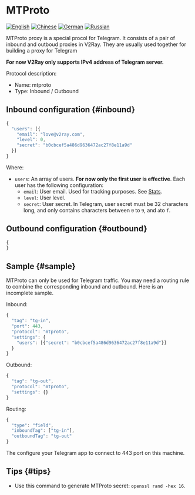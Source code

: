 # MTProto

[![English][1]][2] [![Chinese][3]][4] [![German][5]][6] [![Russian][7]][8]

[1]: ../../resources/english.svg
[2]: https://www.v2ray.com/en/configuration/protocols/mtproto.html
[3]: ../../resources/chinese.svg
[4]: https://www.v2ray.com/chapter_02/protocols/mtproto.html
[5]: ../../resources/german.svg
[6]: https://www.v2ray.com/de/configuration/protocols/mtproto.html
[7]: ../../resources/russian.svg
[8]: https://www.v2ray.com/ru/configuration/protocols/mtproto.html

MTProto proxy is a special procol for Telegram. It consists of a pair of inbound and outboud proxies in V2Ray. They are usually used together for building a proxy for Telegram

**For now V2Ray only supports IPv4 address of Telegram server.**

Protocol description:

* Name: mtproto
* Type: Inbound / Outbound

## Inbound configuration {#inbound}

```javascript
{
  "users": [{
    "email": "love@v2ray.com",
    "level": 0,
    "secret": "b0cbcef5a486d9636472ac27f8e11a9d"
  }]
}
```

Where:

* `users`: An array of users. **For now only the first user is effective**. Each user has the following configuration:
  * `email`: User email. Used for tracking purposes. See [Stats](../stats.md).
  * `level`: User level.
  * `secret`: User secret. In Telegram, user secret must be 32 characters long, and only contains characters between `0` to `9`, and `a`to `f`.

## Outbound configuration {#outbound}

```javascript
{
}
```

## Sample {#sample}

MTProto can only be used for Telegram traffic. You may need a routing rule to combine the corresponding inbound and outbound. Here is an incomplete sample.

Inbound:

```javascript
{
  "tag": "tg-in",
  "port": 443,
  "protocol": "mtproto",
  "settings": {
    "users": [{"secret": "b0cbcef5a486d9636472ac27f8e11a9d"}]
  }
}
```

Outbound:

```javascript
{
  "tag": "tg-out",
  "protocol": "mtproto",
  "settings": {}
}
```

Routing:

```javascript
{
  "type": "field",
  "inboundTag": ["tg-in"],
  "outboundTag": "tg-out"
}
```

The configure your Telegram app to connect to 443 port on this machine.

## Tips {#tips}

* Use this command to generate MTProto secret: `openssl rand -hex 16`.
